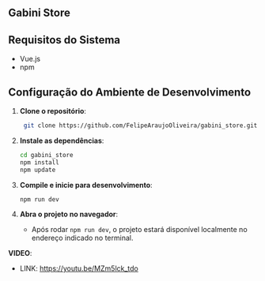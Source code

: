 
## Gabini Store



## Requisitos do Sistema
- Vue.js
- npm

## Configuração do Ambiente de Desenvolvimento

1. **Clone o repositório**:
   ```bash
    git clone https://github.com/FelipeAraujoOliveira/gabini_store.git
   ```

2. **Instale as dependências**:
   ```bash
   cd gabini_store
   npm install
   npm update
   ```

3. **Compile e inicie para desenvolvimento**:
   ```bash
   npm run dev
   ```

4. **Abra o projeto no navegador**:
   - Após rodar `npm run dev`, o projeto estará disponível localmente no endereço indicado no terminal.
  
**VIDEO**:
   - LINK: https://youtu.be/MZm5lck_tdo
